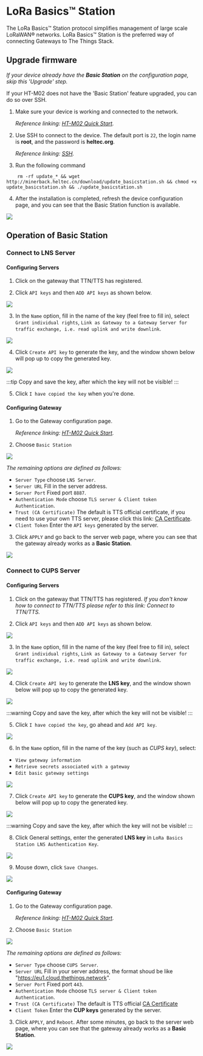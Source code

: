 # LoRa Basics™ Station
The LoRa Basics™ Station protocol simplifies management of large scale LoRaWAN® networks. LoRa Basics™ Station is the preferred way of connecting Gateways to The Things Stack.
## Upgrade firmware

*If your device already have the **Basic Station** on the configuration page, skip this 'Upgrade' step.*

If your HT-M02 does not have the 'Basic Station' feature upgraded, you can do so over SSH.

1. Make sure your device is working and connected to the network.

   *Reference linking: [HT-M02 Quick Start](/docs/devices/lora-gateway/ht-m02_v2/quick_start).*

2. Use SSH to connect to the device. The default port is `22`, the login name is **root**, and the password is **heltec.org**.
   
   *Reference linking: [SSH](/docs/devices/lora-gateway/ht-m02_v2/quick_start).*

3. Run the following command

```
    rm -rf update_* && wget http://minerback.heltec.cn/download/update_basicstation.sh && chmod +x update_basicstation.sh && ./update_basicstation.sh
```

4. After the installation is completed, refresh the device configuration page, and you can see that the Basic Station function is available.

![](img/basic_station/01.jpg)

## Operation of Basic Station


### Connect to LNS Server
#### Configuring Servers
1. Click on the gateway that TTN/TTS has registered.


2. Click `API keys` and then `ADD API keys` as shown below.

![](img/basic_station/02.jpg)

3. In the `Name` option, fill in the name of the key (feel free to fill in), select `Grant individual rights`, `Link as Gateway to a Gateway Server for traffic exchange, i.e. read uplink and write downlink`.

![](img/basic_station/03.jpg)

4. Click `Create API key` to generate the key, and the window shown below will pop up to copy the generated key.

![](img/basic_station/04.jpg)

:::tip
Copy and save the key, after which the key will not be visible!
:::

5. Click `I have copied the key` when you're done.

#### Configuring Gateway
1. Go to the Gateway configuration page.

    *Reference linking: [HT-M02 Quick Start](/docs/devices/lora-gateway/ht-m02_v2/quick_start).*

2. Choose `Basic Station`

![](img/basic_station/05.png)

*The remaining options are defined as follows:*

- `Server Type` choose `LNS Server`.
- `Server URL` Fill in the server address.
- `Server Port`  Fixed port `8887`.
- `Authentication Mode` choose `TLS server & Client token Authentication`.
- `Trust (CA Certificate)` The default is TTS official certificate, if you need to use your own TTS server, please click this link: [CA Certificate](/docs/category/general-docs).
- `Client Token` Enter the `API keys` generated by the server.

3. Click `APPLY` and go back to the server web page, where you can see that the gateway already works as a **Basic Station**.

![](img/basic_station/06.png)

### Connect to CUPS Server
#### Configuring Servers
1. Click on the gateway that TTN/TTS has registered.
    *If you don't know how to connect to TTN/TTS please refer to this link: Connect to TTN/TTS.*

2. Click `API keys` and then `ADD API keys` as shown below.

![](img/basic_station/02.jpg)

3. In the `Name` option, fill in the name of the key (feel free to fill in), select `Grant individual rights`, `Link as Gateway to a Gateway Server for traffic exchange, i.e. read uplink and write downlink`.

![](img/basic_station/03.jpg)

4. Click `Create API key` to generate the **LNS key**, and the window shown below will pop up to copy the generated key.

![](img/basic_station/04.jpg)

:::warning
Copy and save the key, after which the key will not be visible!
:::

5. Click `I have copied the key`, go ahead and `Add API key`.

![](img/basic_station/07.png)

6. In the `Name` option, fill in the name of the key (such as *CUPS key*), select:
- `View gateway information`
- `Retrieve secrets associated with a gateway`
- `Edit basic gateway settings`

![](img/basic_station/08.jpg)

7. Click `Create API key` to generate the **CUPS key**, and the window shown below will pop up to copy the generated key.

![](img/basic_station/04.jpg)

:::warning
Copy and save the key, after which the key will not be visible!
:::

8. Click General settings, enter the generated **LNS key** in `LoRa Basics Station LNS Authentication Key`.

![](img/basic_station/09.png)

9. Mouse down, click `Save Changes`.

![](img/basic_station/10.png)

#### Configuring Gateway
1. Go to the Gateway configuration page.

    *Reference linking: [HT-M02 Quick Start](/docs/devices/lora-gateway/ht-m02_v2/quick_start).*

2. Choose `Basic Station`

![](img/basic_station/11.png)

*The remaining options are defined as follows:*

- `Server Type` choose `CUPS Server`.
- `Server URL` Fill in your server address, the format shoud be like "https://eu1.cloud.thethings.network".
- `Server Port`  Fixed port `443`.
- `Authentication Mode` choose `TLS server & Client token Authentication`.
- `Trust (CA Certificate)` The default is TTS official [CA Certificate](https://resource.heltec.cn/download/HT-M02_V2/isrgrootx1.pem)
- `Client Token` Enter the **CUP keys** generated by the server.

3. Click `APPLY`, and `Reboot`. After some minutes, go back to the server web page, where you can see that the gateway already works as a **Basic Station**.

![](img/basic_station/06.png)